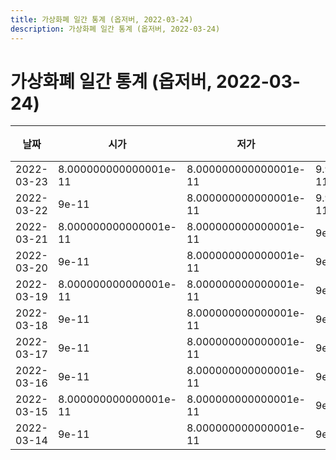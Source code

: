 ```yaml
---
title: 가상화폐 일간 통계 (옵저버, 2022-03-24)
description: 가상화폐 일간 통계 (옵저버, 2022-03-24)
---
```


가상화폐 일간 통계 (옵저버, 2022-03-24)
===

|날짜|시가|저가|고가|종가|비고|
|--|--|--|--|--|--|
|2022-03-23|8.000000000000001e-11|8.000000000000001e-11|9.999999999999999e-11|9.999999999999999e-11|    |
|2022-03-22|9e-11|8.000000000000001e-11|9.999999999999999e-11|9e-11|    |
|2022-03-21|8.000000000000001e-11|8.000000000000001e-11|9e-11|9e-11|    |
|2022-03-20|9e-11|8.000000000000001e-11|9e-11|9e-11|    |
|2022-03-19|8.000000000000001e-11|8.000000000000001e-11|9e-11|9e-11|    |
|2022-03-18|9e-11|8.000000000000001e-11|9e-11|8.000000000000001e-11|    |
|2022-03-17|9e-11|8.000000000000001e-11|9e-11|9e-11|    |
|2022-03-16|9e-11|8.000000000000001e-11|9e-11|8.000000000000001e-11|    |
|2022-03-15|8.000000000000001e-11|8.000000000000001e-11|9e-11|9e-11|    |
|2022-03-14|9e-11|8.000000000000001e-11|9e-11|9e-11|    |
